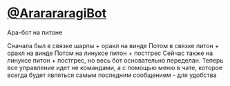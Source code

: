 # [@ArarararagiBot](https://t.me/ArarararagiBot)
Ара-бот на питоне

Сначала был в связке шарпы + оракл на винде 
Потом в связке питон + оракл на винде 
Потом на линуксе питон + постгрес 
Сейчас также на линуксе питон + постгрес, но весь бот основательно переделан. Теперь все управление идет не командами, а с помощью меню в чате, которое всегда будет являться самым последним сообщением - для удобства
